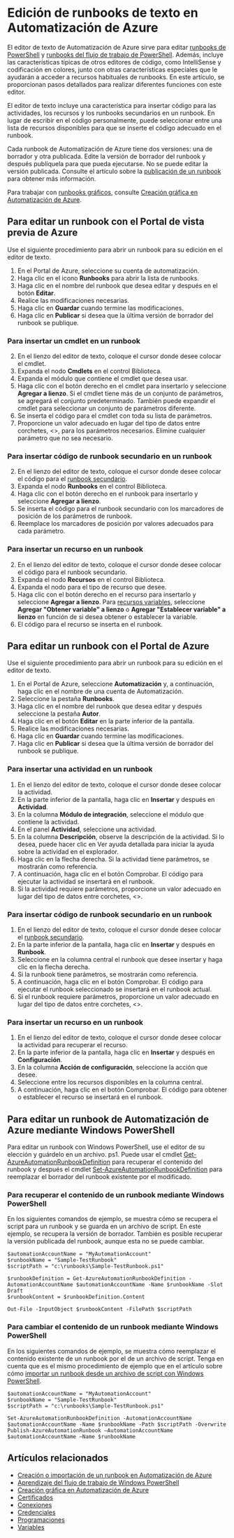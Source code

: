 <properties 
	pageTitle="Edición de runbooks de texto en Automatización de Azure"
	description="En este artículo, se proporcionan diferentes procedimientos para trabajar con runbooks de PowerShell y de flujo de trabajo de PowerShell en Automatización de Azure mediante el editor de texto."
	services="automation"
	documentationCenter=""
	authors="bwren"
	manager="stevenka"
	editor="tysonn" />
<tags 
	ms.service="automation"
	ms.devlang="na"
	ms.topic="article"
	ms.tgt_pltfrm="na"
	ms.workload="infrastructure-services"
	ms.date="01/19/2016"
	ms.author="bwren" />

# Edición de runbooks de texto en Automatización de Azure

El editor de texto de Automatización de Azure sirve para editar [runbooks de PowerShell](automation-runbook-types.md#powershell-runbooks) y [runbooks del flujo de trabajo de PowerShell](automation-runbook-types.md#powershell-workflow-runbooks). Además, incluye las características típicas de otros editores de código, como IntelliSense y codificación en colores, junto con otras características especiales que le ayudarán a acceder a recursos habituales de runbooks. En este artículo, se proporcionan pasos detallados para realizar diferentes funciones con este editor.

El editor de texto incluye una característica para insertar código para las actividades, los recursos y los runbooks secundarios en un runbook. En lugar de escribir en el código personalmente, puede seleccionar entre una lista de recursos disponibles para que se inserte el código adecuado en el runbook.

Cada runbook de Automatización de Azure tiene dos versiones: una de borrador y otra publicada. Edite la versión de borrador del runbook y después publíquela para que pueda ejecutarse. No se puede editar la versión publicada. Consulte el artículo sobre la [publicación de un runbook](automation-creating-importing-runbook.md#publishing-a-runbook) para obtener más información.

Para trabajar con [runbooks gráficos](automation-runbook-types.md#graphical-runbooks), consulte [Creación gráfica en Automatización de Azure](automation-graphical-authoring-intro.md).

## Para editar un runbook con el Portal de vista previa de Azure

Use el siguiente procedimiento para abrir un runbook para su edición en el editor de texto.

1. En el Portal de Azure, seleccione su cuenta de automatización.
2. Haga clic en el icono **Runbooks** para abrir la lista de runbooks.
3. Haga clic en el nombre del runbook que desea editar y después en el botón **Editar**.
6. Realice las modificaciones necesarias.
7. Haga clic en **Guardar** cuando termine las modificaciones.
8. Haga clic en **Publicar** si desea que la última versión de borrador del runbook se publique.

### Para insertar un cmdlet en un runbook

2. En el lienzo del editor de texto, coloque el cursor donde desee colocar el cmdlet.
3. Expanda el nodo **Cmdlets** en el control Biblioteca. 
3. Expanda el módulo que contiene el cmdlet que desea usar.
4. Haga clic con el botón derecho en el cmdlet para insertarlo y seleccione **Agregar a lienzo**. Si el cmdlet tiene más de un conjunto de parámetros, se agregará el conjunto predeterminado. También puede expandir el cmdlet para seleccionar un conjunto de parámetros diferente.
4. Se inserta el código para el cmdlet con toda su lista de parámetros.
5. Proporcione un valor adecuado en lugar del tipo de datos entre corchetes, <>, para los parámetros necesarios. Elimine cualquier parámetro que no sea necesario.

### Para insertar código de runbook secundario en un runbook

2. En el lienzo del editor de texto, coloque el cursor donde desee colocar el código para el [runbook secundario](automation-child-runbooks.md).
3. Expanda el nodo **Runbooks** en el control Biblioteca. 
3. Haga clic con el botón derecho en el runbook para insertarlo y seleccione **Agregar a lienzo**.
4. Se inserta el código para el runbook secundario con los marcadores de posición de los parámetros de runbook.
5. Reemplace los marcadores de posición por valores adecuados para cada parámetro.

### Para insertar un recurso en un runbook

2. En el lienzo del editor de texto, coloque el cursor donde desee colocar el código para el runbook secundario.
3. Expanda el nodo **Recursos** en el control Biblioteca. 
4. Expanda el nodo para el tipo de recurso que desee.
3. Haga clic con el botón derecho en el recurso para insertarlo y seleccione **Agregar a lienzo**. Para [recursos variables](automation-variables.md), seleccione **Agregar "Obtener variable" a lienzo** o **Agregar "Establecer variable" a lienzo** en función de si desea obtener o establecer la variable.
4. El código para el recurso se inserta en el runbook.



## Para editar un runbook con el Portal de Azure

Use el siguiente procedimiento para abrir un runbook para su edición en el editor de texto.

1. En el Portal de Azure, seleccione **Automatización** y, a continuación, haga clic en el nombre de una cuenta de Automatización.
2. Seleccione la pestaña **Runbooks**.
3. Haga clic en el nombre del runbook que desea editar y después seleccione la pestaña **Autor**.
5. Haga clic en el botón **Editar** en la parte inferior de la pantalla.
6. Realice las modificaciones necesarias.
7. Haga clic en **Guardar** cuando termine las modificaciones.
8. Haga clic en **Publicar** si desea que la última versión de borrador del runbook se publique.

### Para insertar una actividad en un runbook

1. En el lienzo del editor de texto, coloque el cursor donde desee colocar la actividad.
1. En la parte inferior de la pantalla, haga clic en **Insertar** y después en **Actividad**.
1. En la columna **Módulo de integración**, seleccione el módulo que contiene la actividad.
1. En el panel **Actividad**, seleccione una actividad.
1. En la columna **Descripción**, observe la descripción de la actividad. Si lo desea, puede hacer clic en Ver ayuda detallada para iniciar la ayuda sobre la actividad en el explorador.
1. Haga clic en la flecha derecha. Si la actividad tiene parámetros, se mostrarán como referencia.
1. A continuación, haga clic en el botón Comprobar. El código para ejecutar la actividad se insertará en el runbook.
1. Si la actividad requiere parámetros, proporcione un valor adecuado en lugar del tipo de datos entre corchetes, <>.

### Para insertar código de runbook secundario en un runbook

1. En el lienzo del editor de texto, coloque el cursor donde desee colocar el [runbook secundario](automation-child-runbooks.md).
2. En la parte inferior de la pantalla, haga clic en **Insertar** y después en **Runbook**.
3. Seleccione en la columna central el runbook que desee insertar y haga clic en la flecha derecha.
4. Si la runbook tiene parámetros, se mostrarán como referencia.
5. A continuación, haga clic en el botón Comprobar. El código para ejecutar el runbook seleccionado se insertará en el runbook actual.
7. Si el runbook requiere parámetros, proporcione un valor adecuado en lugar del tipo de datos entre corchetes, <>.

### Para insertar un recurso en un runbook

1. En el lienzo del editor de texto, coloque el cursor donde desee colocar la actividad para recuperar el recurso.
1. En la parte inferior de la pantalla, haga clic en **Insertar** y después en **Configuración**.
1. En la columna **Acción de configuración**, seleccione la acción que desee.
1. Seleccione entre los recursos disponibles en la columna central.
1. A continuación, haga clic en el botón Comprobar. El código para obtener o establecer el recurso se insertará en el runbook.



## Para editar un runbook de Automatización de Azure mediante Windows PowerShell

Para editar un runbook con Windows PowerShell, use el editor de su elección y guárdelo en un archivo. ps1. Puede usar el cmdlet [Get-AzureAutomationRunbookDefinition](http://aka.ms/runbookauthor/cmdlet/getazurerunbookdefinition) para recuperar el contenido del runbook y después el cmdlet [Set-AzureAutomationRunbookDefinition](http://aka.ms/runbookauthor/cmdlet/setazurerunbookdefinition) para reemplazar el borrador del runbook existente por el modificado.

### Para recuperar el contenido de un runbook mediante Windows PowerShell

En los siguientes comandos de ejemplo, se muestra cómo se recupera el script para un runbook y se guarda en un archivo de script. En este ejemplo, se recupera la versión de borrador. También es posible recuperar la versión publicada del runbook, aunque esta no se puede cambiar.

    $automationAccountName = "MyAutomationAccount"
    $runbookName = "Sample-TestRunbook"
    $scriptPath = "c:\runbooks\Sample-TestRunbook.ps1"
    
    $runbookDefinition = Get-AzureAutomationRunbookDefinition -AutomationAccountName $automationAccountName -Name $runbookName -Slot Draft
    $runbookContent = $runbookDefinition.Content

    Out-File -InputObject $runbookContent -FilePath $scriptPath

### Para cambiar el contenido de un runbook mediante Windows PowerShell

En los siguientes comandos de ejemplo, se muestra cómo reemplazar el contenido existente de un runbook por el de un archivo de script. Tenga en cuenta que es el mismo procedimiento de ejemplo que en el artículo sobre cómo [importar un runbook desde un archivo de script con Windows PowerShell](../automation-creating-or-importing-a-runbook#ImportRunbookScriptPS).

    $automationAccountName = "MyAutomationAccount"
    $runbookName = "Sample-TestRunbook"
    $scriptPath = "c:\runbooks\Sample-TestRunbook.ps1"

    Set-AzureAutomationRunbookDefinition -AutomationAccountName $automationAccountName -Name $runbookName -Path $scriptPath -Overwrite
    Publish-AzureAutomationRunbook –AutomationAccountName $automationAccountName –Name $runbookName

## Artículos relacionados

- [Creación o importación de un runbook en Automatización de Azure](automation-creating-importing-runbook.md)
- [Aprendizaje del flujo de trabajo de Windows PowerShell](automation-powershell-workflow.md)
- [Creación gráfica en Automatización de Azure](automation-graphical-authoring-intro.md)
- [Certificados](automation-certificates.md)
- [Conexiones](automation-connections.md)
- [Credenciales](automation-credentials.md)
- [Programaciones](automation-schedules.md)
- [Variables](automation-variables.md)

<!---HONumber=AcomDC_0128_2016-->